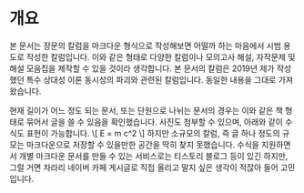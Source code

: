 # 개요

본 문서는 장문의 칼럼을 마크다운 형식으로 작성해보면 어떨까 하는 마음에서 시범 용도로 작성한 칼럼입니다. 이와 같은 형태로 다양한 칼럼이나 모의고사 해설, 자작문제 및 해설 모음집을 제작할 수 있을 것이라 생각합니다. 본 문서의 칼럼은 2019년 제가 작성했던 특수 상대성 이론 동시성의 파괴와 관련된 칼럼입니다. 동일한 내용을 그대로 가져왔습니다.

현재 길이가 어느 정도 되는 문서, 또는 단원으로 나뉘는 문서의 경우는 이와 같은 책 형태로 묶어서 글을 쓸 수 있음을 확인했습니다. 사진도 첨부할 수 있으며, 아래와 같이 수식도 표현이 가능합니다.
\\[ E = m c^2 \\]
하지만 소규모의 칼럼, 즉 글 하나 정도의 규모는 마크다운으로 저장할 수 있을만한 공간을 딱히 찾지 못했습니다. 수식을 지원하면서 개별 마크다운 문서를 만들 수 있는 서비스로는 티스토리 블로그 등이 있긴 하지만, 그럴 거면 차라리 네이버 카페 게시글로 직접 올리고 말지 싶은 생각이 적잖아 들어 고민입니다.